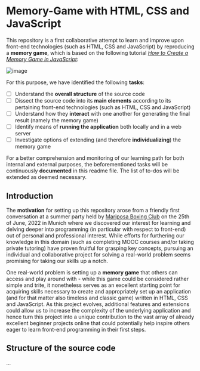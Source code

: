 # Memory-Game with HTML, CSS and JavaScript
This repository is a first collaborative attempt to learn and improve upon front-end technologies (such as HTML, CSS and JavaScript) by reproducing a **memory game**, which is based on the following tutorial [*How to Create a Memory Game in JavaScript*](https://www.webtips.dev/memory-game-in-javascript):

![image](https://user-images.githubusercontent.com/79384093/177058616-cdbd8d31-70c0-43e3-a962-52207b59580b.png)

For this purpose, we have identified the following **tasks**: 

- [ ] Understand the **overall structure** of the source code
- [ ] Dissect the source code into its **main elements** according to its pertaining front-end technologies (such as HTML, CSS and JavaScript)
- [ ] Understand how they **interact** with one another for generating the final result (namely the memory game)
- [ ] Identify means of **running the application** both locally and in a web server
- [ ] Investigate options of extending (and therefore **individualizing**) the memory game

For a better comprehension and monitoring of our learning path for both internal and external purposes, the beforementioned tasks will be continuously **documented** in this readme file. The list of to-dos will be extended as deemed necessary.

## Introduction
The **motivation** for setting up this repository arose from a friendly first conversation at a summer party held by [Mariposa Boxing Club](https://www.bcmariposa.com/) on the 25th of June, 2022 in Munich where we discovered our interest for learning and delving deeper into programming (in particular with respect to front-end) out of personal and professional interest. While efforts for furthering our knowledge in this domain (such as completing MOOC courses and/or taking private tutoring) have proven fruitful for grasping key concepts, pursuing an individual and collaborative project for solving a real-world problem seems promising for taking our skills up a notch.

One real-world problem is setting up a **memory game** that others can access and play around with - while this game could be considered rather simple and trite, it nonetheless serves as an excellent starting point for acquiring skills necessary to create and appropriately set up an application (and for that matter also timeless and classic game) written in HTML, CSS and JavaScript. As this project evolves, additional features and extensions could allow us to increase the complexity of the underlying application and hence turn this project into a unique contribution to the vast array of already excellent beginner projects online that could potentially help inspire others eager to learn front-end programming in their first steps.

## Structure of the source code
...

